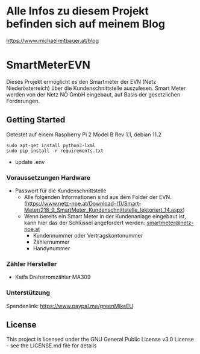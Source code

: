 # Alle Infos zu diesem Projekt befinden sich auf meinem Blog
https://www.michaelreitbauer.at/blog


# SmartMeterEVN
Dieses Projekt ermöglicht es den Smartmeter der EVN (Netz Niederösterreich) über die Kundenschnittstelle auszulesen.
Smart Meter werden von der Netz NÖ GmbH eingebaut, auf Basis der gesetzlichen Forderungen.

## Getting Started

Getestet auf einem Raspberry Pi 2 Model B Rev 1.1, debian 11.2

    sudo apt-get install python3-lxml
    sudo pip install -r requirements.txt

- update .env
 

### Voraussetzungen Hardware


* Passwort für die Kundenschnittstelle
  * Alle folgenden Informationen sind aus dem Folder der EVN. (https://www.netz-noe.at/Download-(1)/Smart-Meter/218_9_SmartMeter_Kundenschnittstelle_lektoriert_14.aspx)
  * Wenn bereits ein Smart Meter in der Kundenanlage eingebaut ist, kann hier das der Schlüssel angefordert werden: smartmeter@netz-noe.at
    * Kundennummer oder Vertragskontonummer
    * Zählernummer
    * Handynummer




### Zähler Hersteller
* Kaifa Drehstromzähler MA309


### Unterstützung
Spendenlink: https://www.paypal.me/greenMikeEU

## License

This project is licensed under the GNU General Public License v3.0 License - see the LICENSE.md file for details